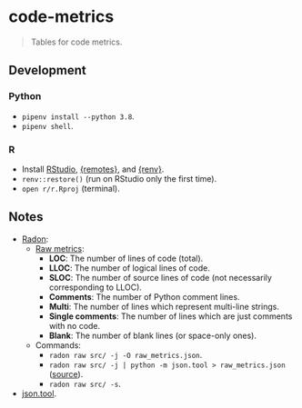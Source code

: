 # code-metrics

> Tables for code metrics.

## Development

### Python

- `pipenv install --python 3.8`.
- `pipenv shell`.

### R

- Install [RStudio](https://www.rstudio.com/), [{remotes}](https://github.com/r-lib/remotes), and [{renv}](https://github.com/rstudio/renv).
- `renv::restore()` (run on RStudio only the first time).
- `open r/r.Rproj` (terminal).

## Notes

- [Radon](https://github.com/rubik/radon):
  - [Raw metrics](https://github.com/rubik/radon/blob/master/radon/raw.py):
    - **LOC**: The number of lines of code (total).
    - **LLOC**: The number of logical lines of code.
    - **SLOC**: The number of source lines of code (not necessarily corresponding to LLOC).
    - **Comments**: The number of Python comment lines.
    - **Multi**: The number of lines which represent multi-line strings.
    - **Single comments**: The number of lines which are just comments with no code.
    - **Blank**: The number of blank lines (or space-only ones).
  - Commands:
    - `radon raw src/ -j -O raw_metrics.json`.
    - `radon raw src/ -j | python -m json.tool > raw_metrics.json` ([source](https://stackoverflow.com/a/1920585)).
    - `radon raw src/ -s`.
- [json.tool](https://docs.python.org/3/library/json.html#module-json.tool).
